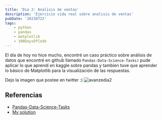 ```yaml
---
title: 'Dia 2: Analisis de ventas'
description: 'Ejercicio vida real sobre analisis de ventas'
pubDate: '20230722'
tags:
    - python
    - pandas
    - matplotlib
    - 100DaysOfCode
---
```


El día de hoy no hice mucho, encontré un caso práctico sobre análisis de datos que encontré en github llamado `Pandas-Data-Science-Tasks)` pude aplicar lo que aprendí en kaggle sobre pandas y tambien tuve que aprender lo básico de Matplotlib para la visualización de las respuestas.

Dejo la imagen que postee en twitter :)
![avanzedia2](https://pbs.twimg.com/media/F1sDfLmWIAAtokv?format=png&name=900x900)

## Referencias
- [Pandas-Data-Science-Tasks](https://github.com/KeithGalli/Pandas-Data-Science-Tasks)
- [My solution](https://github.com/claridelune/Pandas-Data-Science-Tasks)